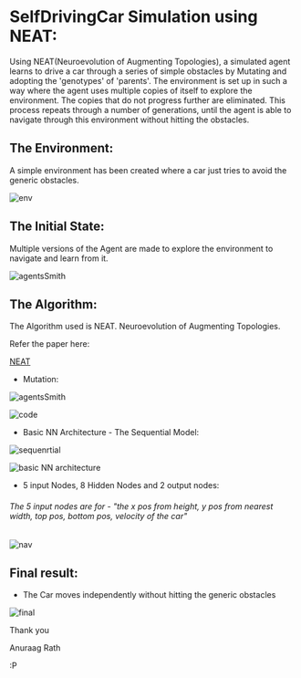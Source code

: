 # SelfDrivingCar Simulation using NEAT:
Using NEAT(Neuroevolution of Augmenting Topologies), a simulated agent learns to drive a car through a series of simple obstacles by Mutating and adopting the 'genotypes' of 'parents'. The environment is set up in such a way where the agent uses multiple copies of itself to explore the environment. The copies that do not progress further are eliminated. This process repeats through a number of generations, until the agent is able to navigate through this environment without hitting the obstacles.

## The Environment:

A simple environment has been created where a car just tries to avoid the generic obstacles.

![env](/img/8.png)

## The Initial State:

Multiple versions of the Agent are made to explore the environment to navigate and learn from it. 

![agentsSmith](/img/1.png)

## The Algorithm:

The Algorithm used is NEAT. Neuroevolution of Augmenting Topologies. 

Refer the paper here:

[NEAT](http://nn.cs.utexas.edu/downloads/papers/stanley.ec02.pdf)

- Mutation:

![agentsSmith](/img/10.png)

![code](/img/3.png)

- Basic NN Architecture - The Sequential Model:

![sequenrtial](/img/4.png)

![basic NN architecture](/img/5.png)

- 5 input Nodes, 8 Hidden Nodes and 2 output nodes:

###### The 5 input nodes are for - "the x pos from height, y pos from nearest width, top pos, bottom pos, velocity of the car"   

![nav](/img/7.png)

## Final result:

- The Car moves independently without hitting the generic obstacles

![final](/img/2.png)

Thank you

Anuraag Rath 

:P
